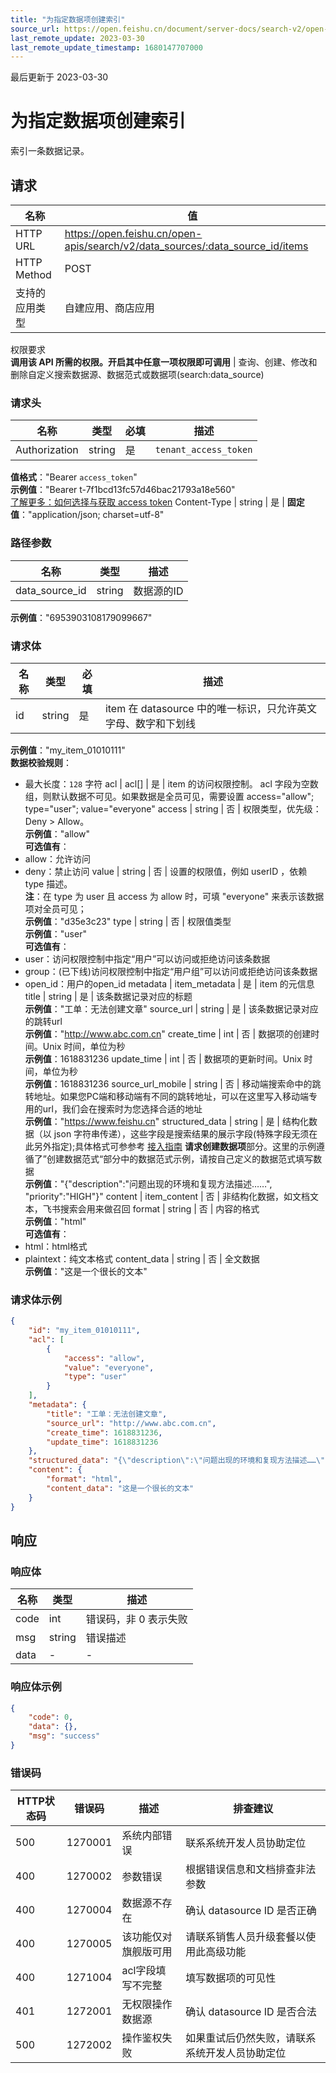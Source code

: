 ```yaml
---
title: "为指定数据项创建索引"
source_url: https://open.feishu.cn/document/server-docs/search-v2/open-search/data_source-item/create
last_remote_update: 2023-03-30
last_remote_update_timestamp: 1680147707000
---
```

最后更新于 2023-03-30

# 为指定数据项创建索引

索引一条数据记录。

## 请求
名称 | 值
---|---
HTTP URL | https://open.feishu.cn/open-apis/search/v2/data_sources/:data_source_id/items
HTTP Method | POST
支持的应用类型 | 自建应用、商店应用
权限要求  
            **调用该 API 所需的权限。开启其中任意一项权限即可调用** | 查询、创建、修改和删除自定义搜索数据源、数据范式或数据项(search:data_source)

### 请求头

名称 | 类型 | 必填 | 描述
--- | --- | --- | ---
Authorization | string | 是 | `tenant_access_token`  
**值格式**："Bearer `access_token`"  
**示例值**："Bearer t-7f1bcd13fc57d46bac21793a18e560"  
[了解更多：如何选择与获取 access token](https://open.feishu.cn/document/uAjLw4CM/ugTN1YjL4UTN24CO1UjN/trouble-shooting/how-to-choose-which-type-of-token-to-use)
Content-Type | string | 是 | **固定值**："application/json; charset=utf-8"

### 路径参数

名称 | 类型 | 描述
--- | --- | ---
data_source_id | string | 数据源的ID  
**示例值**："6953903108179099667"

### 请求体

名称 | 类型 | 必填 | 描述
--- | --- | --- | ---
id | string | 是 | item 在 datasource 中的唯一标识，只允许英文字母、数字和下划线  
**示例值**："my_item_01010111"  
**数据校验规则**：  
- 最大长度：`128` 字符
acl | acl\[\] | 是 | item 的访问权限控制。 acl 字段为空数组，则默认数据不可见。如果数据是全员可见，需要设置 access="allow"; type="user"; value="everyone"
access | string | 否 | 权限类型，优先级：Deny > Allow。  
**示例值**："allow"  
**可选值有**：  
- allow：允许访问  
- deny：禁止访问
value | string | 否 | 设置的权限值，例如 userID ，依赖 type 描述。  
**注**：在 type 为 user 且 access 为 allow 时，可填 "everyone" 来表示该数据项对全员可见；  
**示例值**："d35e3c23"
type | string | 否 | 权限值类型  
**示例值**："user"  
**可选值有**：  
- user：访问权限控制中指定“用户”可以访问或拒绝访问该条数据  
- group：(已下线)访问权限控制中指定“用户组”可以访问或拒绝访问该条数据  
- open_id：用户的open_id
metadata | item_metadata | 是 | item 的元信息
title | string | 是 | 该条数据记录对应的标题  
**示例值**："工单：无法创建文章"
source_url | string | 是 | 该条数据记录对应的跳转url  
**示例值**："http://www.abc.com.cn"
create_time | int | 否 | 数据项的创建时间。Unix 时间，单位为秒  
**示例值**：1618831236
update_time | int | 否 | 数据项的更新时间。Unix 时间，单位为秒  
**示例值**：1618831236
source_url_mobile | string | 否 | 移动端搜索命中的跳转地址。如果您PC端和移动端有不同的跳转地址，可以在这里写入移动端专用的url，我们会在搜索时为您选择合适的地址  
**示例值**："https://www.feishu.cn"
structured_data | string | 是 | 结构化数据（以 json 字符串传递），这些字段是搜索结果的展示字段(特殊字段无须在此另外指定);具体格式可参参考 [接入指南](https://open.feishu.cn/document/uAjLw4CM/ukTMukTMukTM/search-v2/common-template-intergration-handbook) **请求创建数据项**部分。这里的示例遵循了”创建数据范式“部分中的数据范式示例，请按自己定义的数据范式填写数据  
**示例值**："{"description":"问题出现的环境和复现方法描述……", "priority":"HIGH"}"
content | item_content | 否 | 非结构化数据，如文档文本，飞书搜索会用来做召回
format | string | 否 | 内容的格式  
**示例值**："html"  
**可选值有**：  
- html：html格式  
- plaintext：纯文本格式
content_data | string | 否 | 全文数据  
**示例值**："这是一个很长的文本"

### 请求体示例
```json
{
    "id": "my_item_01010111",
    "acl": [
        {
            "access": "allow",
            "value": "everyone",
            "type": "user"
        }
    ],
    "metadata": {
        "title": "工单：无法创建文章",
        "source_url": "http://www.abc.com.cn",
        "create_time": 1618831236,
        "update_time": 1618831236
    },
    "structured_data": "{\"description\":\"问题出现的环境和复现方法描述……\", \"priority\":\"HIGH\"}",
    "content": {
        "format": "html",
        "content_data": "这是一个很长的文本"
    }
}
```

## 响应

### 响应体

名称 | 类型 | 描述
--- | --- | ---
code | int | 错误码，非 0 表示失败
msg | string | 错误描述
data | \- | \-

### 响应体示例
```json
{
    "code": 0,
    "data": {},
    "msg": "success"
}
```

### 错误码

HTTP状态码 | 错误码 | 描述 | 排查建议
--- | --- | --- | ---
500 | 1270001 | 系统内部错误 | 联系系统开发人员协助定位
400 | 1270002 | 参数错误 | 根据错误信息和文档排查非法参数
400 | 1270004 | 数据源不存在 | 确认 datasource ID 是否正确
400 | 1270005 | 该功能仅对旗舰版可用 | 请联系销售人员升级套餐以使用此高级功能
400 | 1271004 | acl字段填写不完整 | 填写数据项的可见性
401 | 1272001 | 无权限操作数据源 | 确认 datasource ID 是否合法
500 | 1272002 | 操作鉴权失败 | 如果重试后仍然失败，请联系系统开发人员协助定位
